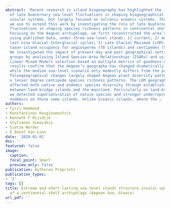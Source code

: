 ```yaml
---
abstract: 'Recent research in island biogeography has highlighted the important role
  of late Quaternary sea-level fluctuations in shaping biogeographical patterns in
  insular systems, but largely focused on volcanic oceanic systems. Through this study
  we aim to extend this work by investigating the role of late Quaternary sea-level
  fluctuations in shaping species richness patterns in continental shelf island systems.
  Focusing on the Aegean archipelago, we first reconstructed the area’s geography
  using published data, under three sea-level stands: 1) current; 2) median over the
  last nine Glacial-Interglacial cycles; 3) Late Glacial Maximum (LGM). We compiled
  taxon-island occupancy for angiosperms (70 islands) and centipedes (56 islands).
  We investigated the impact of present-day and past geographical settings on chorological
  groups by analysing Island Species-Area Relationships (ISARs) and using Generalized
  Linear Mixed Models selection based on multiple metrics of goodness-of-fit. Our
  results confirm that the Aegean’s geography has changed dramatically since the LGM,
  while the median sea-level scenario only modestly differs from the present configuration.
  Paleogeographical changes largely shaped Aegean plant diversity patterns, and to
  a lesser degree centipede species richness patterns. The LGM geographic configuration
  affected both native and endemic species diversity through establishing connections
  between land-bridge islands and the mainland. Particularly on land-bridge islands
  we detected supersaturation of native species and stronger underrepresentation of
  endemics on those same islands. Unlike oceanic islands, where the …'
authors:
- Cyril Hammoud
- Konstantinos Kougioumoutzis
- Kenneth F Rijsdijk
- Stylianos Simaiakis
- Sietze Norder
- E Emiel Van Loon
date: '2020-01-01'
doi: ''
featured: false
image:
  caption: ''
  focal_point: Smart
  preview_only: false
publication: Authorea Preprints
publication_types:
- '2'
tags: []
title: Extreme and short-lasting sea-level stands structure insular species diversity
  of a continental-shelf archipelago (Aegean Sea, Greece)
url_pdf: ''
---
```

